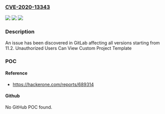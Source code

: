 ### [CVE-2020-13343](https://cve.mitre.org/cgi-bin/cvename.cgi?name=CVE-2020-13343)
![](https://img.shields.io/static/v1?label=Product&message=GitLab&color=blue)
![](https://img.shields.io/static/v1?label=Version&message=n%2Fa&color=blue)
![](https://img.shields.io/static/v1?label=Vulnerability&message=Improper%20handling%20of%20insufficient%20permissions%20or%20privileges%20in%20GitLab&color=brighgreen)

### Description

An issue has been discovered in GitLab affecting all versions starting from 11.2. Unauthorized Users Can View Custom Project Template

### POC

#### Reference
- https://hackerone.com/reports/689314

#### Github
No GitHub POC found.

